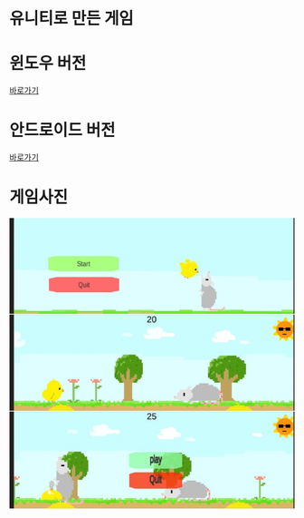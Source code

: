 # 유니티로 만든 게임 
<h1>윈도우 버전</h1>
<a href="https://drive.google.com/drive/folders/1yrp6rh358o2Fif5vuTFjlznGlgM0cU7r?usp=sharing">바로가기</a>
<h1>안드로이드 버전</h1>
<a href="https://drive.google.com/drive/folders/1V98JJKeoCSpb4io0Y7MEnR4VRWUDmHgy?usp=sharing">바로가기</a>
<h1>게임사진</h1>
<img src="./gameimg.png">
